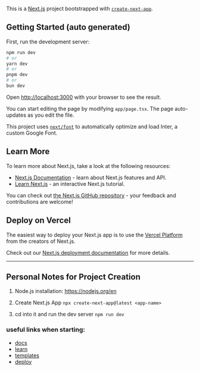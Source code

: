 This is a [Next.js](https://nextjs.org/) project bootstrapped with [`create-next-app`](https://github.com/vercel/next.js/tree/canary/packages/create-next-app).

## Getting Started (auto generated)

First, run the development server:

```bash
npm run dev
# or
yarn dev
# or
pnpm dev
# or
bun dev
```

Open [http://localhost:3000](http://localhost:3000) with your browser to see the result.

You can start editing the page by modifying `app/page.tsx`. The page auto-updates as you edit the file.

This project uses [`next/font`](https://nextjs.org/docs/basic-features/font-optimization) to automatically optimize and load Inter, a custom Google Font.

## Learn More

To learn more about Next.js, take a look at the following resources:

- [Next.js Documentation](https://nextjs.org/docs) - learn about Next.js features and API.
- [Learn Next.js](https://nextjs.org/learn) - an interactive Next.js tutorial.

You can check out [the Next.js GitHub repository](https://github.com/vercel/next.js/) - your feedback and contributions are welcome!

## Deploy on Vercel

The easiest way to deploy your Next.js app is to use the [Vercel Platform](https://vercel.com/new?utm_medium=default-template&filter=next.js&utm_source=create-next-app&utm_campaign=create-next-app-readme) from the creators of Next.js.

Check out our [Next.js deployment documentation](https://nextjs.org/docs/deployment) for more details.

-------------------------------------------------------------------------------------------------

## Personal Notes for Project Creation
1. Node.js installation: https://nodejs.org/en

2. Create Next.js App
`npx create-next-app@latest <app-name>`

3. cd into it and run the dev server
`npm run dev`

### useful links when starting:
- [docs](https://nextjs.org/docs?utm_source=create-next-app&utm_medium=appdir-template&utm_campaign=create-next-app)
- [learn](https://nextjs.org/learn?utm_source=create-next-app&utm_medium=appdir-template-tw&utm_campaign=create-next-app)
- [templates](hthttps://vercel.com/templates?framework=next.js)
- [deploy](https://vercel.com/new?utm_source=create-next-app&utm_medium=appdir-template&utm_campaign=create-next-app)